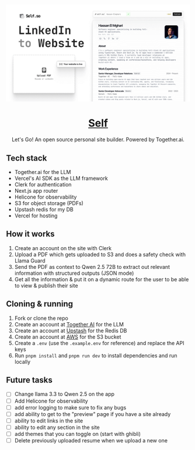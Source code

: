 <a href="https://www.self.so">
  <img alt="Self" src="./public/og.png">
  <h1 align="center">Self</h1>
</a>

<p align="center"> Let's Go!
  An open source personal site builder. Powered by Together.ai.
</p>

## Tech stack

- Together.ai for the LLM
- Vercel's AI SDK as the LLM framework
- Clerk for authentication
- Next.js app router
- Helicone for observability
- S3 for object storage (PDFs)
- Upstash redis for my DB
- Vercel for hosting

## How it works

1. Create an account on the site with Clerk
2. Upload a PDF which gets uploaded to S3 and does a safety check with Llama Guard
3. Send the PDF as context to Qwen 2.5 72B to extract out relevant information with structured outputs (JSON mode)
4. Get all the information & put it on a dynamic route for the user to be able to view & publish their site

## Cloning & running

1. Fork or clone the repo
2. Create an account at [Together AI](https://togetherai.link) for the LLM
3. Create an account at [Upstash](https://upstash.com/) for the Redis DB
4. Create an account at [AWS](https://aws.amazon.com/) for the S3 bucket
5. Create a `.env` (use the `.example.env` for reference) and replace the API keys
6. Run `pnpm install` and `pnpm run dev` to install dependencies and run locally

## Future tasks

- [ ] Change llama 3.3 to Qwen 2.5 on the app
- [ ] Add Helicone for observability
- [ ] add error logging to make sure to fix any bugs
- [ ] add ability to get to the "preview" page if you have a site already
- [ ] ability to edit links in the site
- [ ] ability to edit any section in the site
- [ ] add themes that you can toggle on (start with ghibli)
- [ ] Delete previously uploaded resume when we upload a new one
